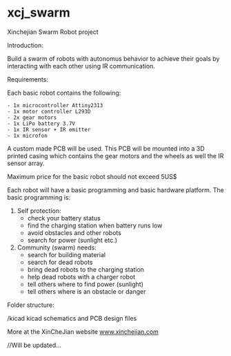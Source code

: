 xcj_swarm
=========

Xinchejian Swarm Robot project

Introduction:

Build a swarm of robots with autonomus behavior to achieve their goals by interacting with each other using IR communication.

Requirements:

Each basic robot contains the following:
	
	- 1x microcontroller Attiny2313
	- 1x motor controller L293D
	- 2x gear motors
	- 1x LiPo battery 3.7V
	- 1x IR sensor + IR emitter
	- 1x microfon

A custom made PCB will be used. This PCB will be mounted into a 3D printed casing which contains the gear motors and the wheels as well the IR sensor array.

Maximum price for the basic robot should not exceed 5US$


Each robot will have a basic programming and basic hardware platform. 
The basic programming is:

1. Self protection: 
	- check your battery status
	- find the charging station when battery runs low
	- avoid obstacles and other robots
	- search for power (sunlight etc.)
2. Community (swarm) needs:
	- search for building material
	- search for dead robots
	- bring dead robots to the charging station
	- help dead robots with a charger robot
	- tell others where to find power (sunlight)
	- tell others where is an obstacle or danger

Folder structure:

/kicad kicad schematics and PCB design files

More at the XinCheJian website www.xinchejian.com

//Will be updated...
